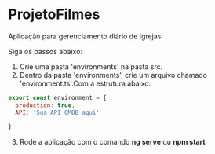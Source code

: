 # ProjetoFilmes

Aplicação para gerenciamento diário de Igrejas.

Siga os passos abaixo:

1. Crie uma pasta 'environments' na pasta src.
2. Dentro da pasta 'environments', crie um arquivo chamado 'environment.ts'.Com a estrutura abaixo:
~~~javascript
export const environment = {
  production: true,
  API: 'Sua API OMDB aqui'
  
}
~~~
3. Rode a aplicação com o comando **ng serve** ou **npm start** 
